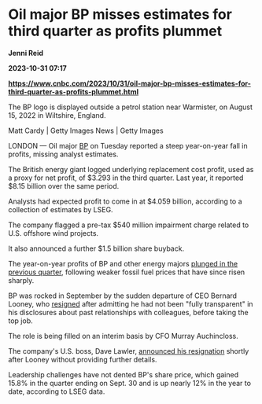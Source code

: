 # Oil major BP misses estimates for third quarter as profits plummet
**Jenni Reid**

**2023-10-31 07:17**

**https://www.cnbc.com/2023/10/31/oil-major-bp-misses-estimates-for-third-quarter-as-profits-plummet.html**

The BP logo is displayed outside a petrol station near Warmister, on August 15, 2022 in Wiltshire, England.

Matt Cardy | Getty Images News | Getty Images

LONDON — Oil major [BP](https://www.cnbc.com/quotes/BP.-LN) on Tuesday reported a steep year-on-year fall in profits, missing analyst estimates.

The British energy giant logged underlying replacement cost profit, used as a proxy for net profit, of $3.293 in the third quarter. Last year, it reported $8.15 billion over the same period.

Analysts had expected profit to come in at $4.059 billion, according to a collection of estimates by LSEG.

The company flagged a pre-tax $540 million impairment charge related to U.S. offshore wind projects.

It also announced a further $1.5 billion share buyback.

The year-on-year profits of BP and other energy majors [plunged in the previous quarter](https://www.cnbc.com/2023/08/01/bp-q2-earnings-2023.html), following weaker fossil fuel prices that have since risen sharply.

BP was rocked in September by the sudden departure of CEO Bernard Looney, who [resigned](https://www.cnbc.com/2023/09/12/bp-ceo-bernard-looney-will-resign-report-says.html) after admitting he had not been "fully transparent" in his disclosures about past relationships with colleagues, before taking the top job.

The role is being filled on an interim basis by CFO Murray Auchincloss.

The company's U.S. boss, Dave Lawler, [announced his resignation](https://www.reuters.com/business/energy/top-bp-executive-us-leave-company-memo-2023-09-29/) shortly after Looney without providing further details.

Leadership challenges have not dented BP's share price, which gained 15.8% in the quarter ending on Sept. 30 and is up nearly 12% in the year to date, according to LSEG data.